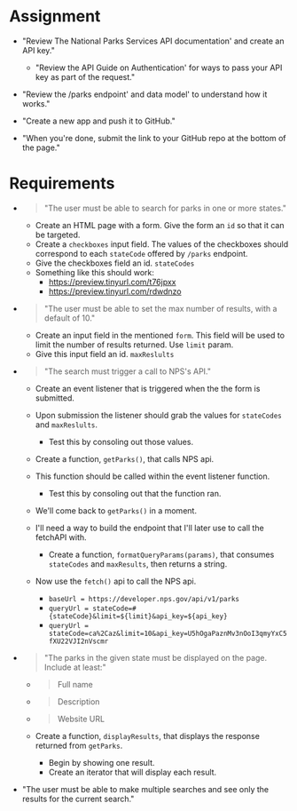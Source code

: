# Assignment

- "Review The National Parks Services API documentation' and create an API 
key."
    - "Review the API Guide on Authentication' for ways to pass your API key as
    part of the request."

- "Review the /parks endpoint' and data model' to understand how it works."

- "Create a new app and push it to GitHub."

- "When you're done, submit the link to your GitHub repo at the bottom of the 
page."



# Requirements

- > "The user must be able to search for parks in one or more states."
    - Create an HTML page with a form. Give the form an `id` so that it can be 
    targeted.
    - Create a `checkboxes` input field. The values of the checkboxes should
    correspond to each `stateCode` offered by `/parks` endpoint.
    - Give the checkboxes field an id. `stateCodes`
    - Something like this should work: 
        - https://preview.tinyurl.com/t76jpxx
        - https://preview.tinyurl.com/rdwdnzo

  
- >"The user must be able to set the max number of results, with a default of
   10."
    - Create an input field in the mentioned `form`. This field will be used to
    limit the number of results returned. Use `limit` param.
    - Give this input field an id. `maxReslults`


- > "The search must trigger a call to NPS's API."
    - Create an event listener that is triggered when the the form is submitted.
    - Upon submission the listener should grab the values for `stateCodes` and
    `maxReslults`.
        - Test this by consoling out those values.

    - Create a function, `getParks()`, that calls NPS api.
    - This function should be called within the event listener function.
        - Test this by consoling out that the function ran.
    - We'll come back to `getParks()` in a moment.
    
    - I'll need a way to build the endpoint that I'll later use to call the
    fetchAPI with.
        - Create a function, `formatQueryParams(params)`, that consumes 
        `stateCodes` and `maxResults`, then returns a string. 
    
    - Now use the `fetch()` api to call the NPS api.
        - `baseUrl = https://developer.nps.gov/api/v1/parks`
        - `queryUrl = stateCode=#{stateCode}&limit=${limit}&api_key=${api_key}`
        - `queryUrl = stateCode=ca%2Caz&limit=10&api_key=U5hOgaPaznMv3nOoI3qmyYxC5fXU22VJI2nVscmr`
 

- > "The parks in the given state must be displayed on the page. Include at
least:"
    - > Full name
    - > Description
    - > Website URL

    -  Create a function, `displayResults`, that displays the response returned
    from `getParks`.
        - Begin by showing one result.
        - Create an iterator that will display each result. 

- "The user must be able to make multiple searches and see only the results for 
the current search."
